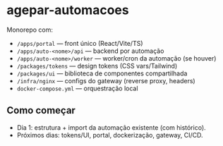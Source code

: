 # agepar-automacoes

Monorepo com:

- `/apps/portal` — front único (React/Vite/TS)
- `/apps/auto-<nome>/api` — backend por automação
- `/apps/auto-<nome>/worker` — worker/cron da automação (se houver)
- `/packages/tokens` — design tokens (CSS vars/Tailwind)
- `/packages/ui` — biblioteca de componentes compartilhada
- `/infra/nginx` — configs do gateway (reverse proxy, headers)
- `docker-compose.yml` — orquestração local

## Como começar

- Dia 1: estrutura + import da automação existente (com histórico).
- Próximos dias: tokens/UI, portal, dockerização, gateway, CI/CD.
